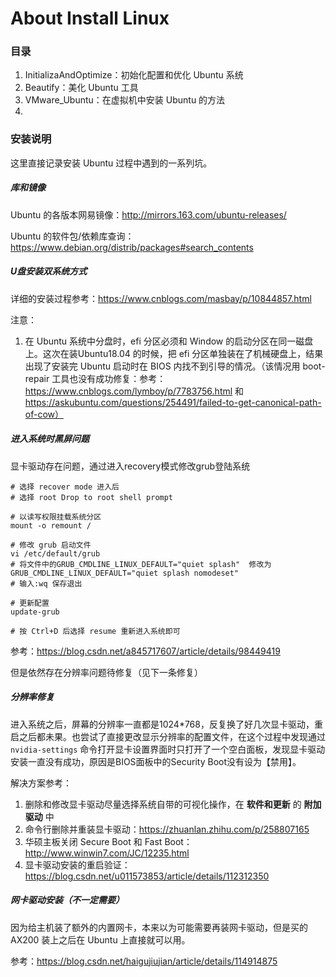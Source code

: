 # About Install Linux

### 目录

1. InitializaAndOptimize：初始化配置和优化 Ubuntu 系统
2. Beautify：美化 Ubuntu 工具
3. VMware_Ubuntu：在虚拟机中安装 Ubuntu 的方法
4. 



### 安装说明

这里直接记录安装 Ubuntu 过程中遇到的一系列坑。



##### 库和镜像

Ubuntu 的各版本网易镜像：http://mirrors.163.com/ubuntu-releases/

Ubuntu 的软件包/依赖库查询：https://www.debian.org/distrib/packages#search_contents



##### U盘安装双系统方式

详细的安装过程参考：https://www.cnblogs.com/masbay/p/10844857.html

注意：

1. 在 Ubuntu 系统中分盘时，efi 分区必须和 Window 的启动分区在同一磁盘上。这次在装Ubuntu18.04 的时候，把 efi 分区单独装在了机械硬盘上，结果出现了安装完 Ubuntu 启动时在 BIOS 内找不到引导的情况。（该情况用 boot-repair 工具也没有成功修复：参考：https://www.cnblogs.com/lymboy/p/7783756.html 和 https://askubuntu.com/questions/254491/failed-to-get-canonical-path-of-cow）



##### 进入系统时黑屏问题

显卡驱动存在问题，通过进入recovery模式修改grub登陆系统

```shell
# 选择 recover mode 进入后
# 选择 root Drop to root shell prompt

# 以读写权限挂载系统分区
mount -o remount /

# 修改 grub 启动文件
vi /etc/default/grub
# 将文件中的GRUB_CMDLINE_LINUX_DEFAULT="quiet splash"  修改为GRUB_CMDLINE_LINUX_DEFAULT="quiet splash nomodeset"
# 输入:wq 保存退出

# 更新配置
update-grub

# 按 Ctrl+D 后选择 resume 重新进入系统即可
```

参考：https://blog.csdn.net/a845717607/article/details/98449419

但是依然存在分辨率问题待修复（见下一条修复）



##### 分辨率修复

进入系统之后，屏幕的分辨率一直都是1024*768，反复换了好几次显卡驱动，重启之后都未果。也尝试了直接更改显示分辨率的配置文件，在这个过程中发现通过 ```nvidia-settings``` 命令打开显卡设置界面时只打开了一个空白面板，发现显卡驱动安装一直没有成功，原因是BIOS面板中的Security Boot没有设为【禁用】。

解决方案参考：

1. 删除和修改显卡驱动尽量选择系统自带的可视化操作，在 **软件和更新** 的 **附加驱动** 中
2. 命令行删除并重装显卡驱动：https://zhuanlan.zhihu.com/p/258807165
3. 华硕主板关闭 Secure Boot 和 Fast Boot：http://www.winwin7.com/JC/12235.html
4. 显卡驱动安装的重启验证：https://blog.csdn.net/u011573853/article/details/112312350



##### 网卡驱动安装（不一定需要）

因为给主机装了额外的内置网卡，本来以为可能需要再装网卡驱动，但是买的 AX200 装上之后在 Ubuntu 上直接就可以用。

参考：https://blog.csdn.net/haigujiujian/article/details/114914875













